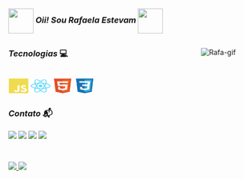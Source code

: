 ### <img  align="center" src="https://media.discordapp.net/attachments/797293155279831083/1122603260977614848/Copia_de_Sem_nome.gif?width=442&height=442" width="50px" height="50px">   _**Oii! Sou Rafaela Estevam**_   <img  align="center" src="https://media.discordapp.net/attachments/797293155279831083/1122603260977614848/Copia_de_Sem_nome.gif?width=442&height=442" width="50px" height="50px">



##

<img align="right" alt="Rafa-gif" height="200em" width="120em" src="https://media.discordapp.net/attachments/797293155279831083/1122239510781108354/Design_sem_nome.gif?width=473&height=473">

### _Tecnologias_ 💻
<div style="display: inline_block"><br>
  <img align="center" alt="Rafa-Js" height="30" width="40" src="https://raw.githubusercontent.com/devicons/devicon/master/icons/javascript/javascript-plain.svg">
  <img align="center" alt="Rafa-React" height="30" width="40" src="https://raw.githubusercontent.com/devicons/devicon/master/icons/react/react-original.svg">
  <img align="center" alt="Rafa-HTML" height="30" width="40" src="https://raw.githubusercontent.com/devicons/devicon/master/icons/html5/html5-original.svg">
  <img align="center" alt="Rafa-CSS" height="30" width="40" src="https://raw.githubusercontent.com/devicons/devicon/master/icons/css3/css3-original.svg">

  </div>
  
##
###  _Contato_ 📬 
  <div> 
   <a href="https://instagram.com/http.ellaest" target="_blank"><img align="center" src="https://img.shields.io/badge/-Instagram-%23E4405F?style=for-the-badge&logo=instagram&logoColor=white" target="_blank"></a>
   <a href = "mailto:rafaelaestevam1228@gmail.com"><img align="center" src="https://img.shields.io/badge/-Gmail-%23333?style=for-the-badge&logo=gmail&logoColor=white" target="_blank"></a>
  <a href="https://www.linkedin.com/in/rafaelaestevam" target="_blank"><img align="center" src="https://img.shields.io/badge/-LinkedIn-%230077B5?style=for-the-badge&logo=linkedin&logoColor=white" target="_blank"></a> 
<a href="https://open.spotify.com/user/rafaestevam22" target="_blank"><img align="center" src="https://img.shields.io/badge/Spotify-1ED760?&style=for-the-badge&logo=spotify&logoColor=white" target="_blank"></a> 

  
</div>

##

<br>
<div>
<a href="https://github.com/strangerraf">
<img height="180em" src="https://github-readme-stats.vercel.app/api/top-langs/?username=strangerraf&layout=compact&langs_count=7&theme=dracula"/>
<img height="180em" src="https://github-readme-stats.vercel.app/api?username=strangerraf&show_icons=true&theme=dracula&include_all_commits=true&count_private=true"/>
</div>
